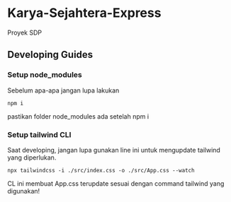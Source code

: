 # Karya-Sejahtera-Express
Proyek SDP

## Developing Guides
### Setup node_modules
Sebelum apa-apa jangan lupa lakukan
```
npm i
```
pastikan folder node_modules ada setelah npm i


### Setup tailwind CLI
Saat developing, jangan lupa gunakan line ini untuk mengupdate tailwind yang diperlukan.
```
npx tailwindcss -i ./src/index.css -o ./src/App.css --watch
```
CL ini membuat App.css terupdate sesuai dengan command tailwind yang digunakan!